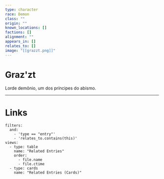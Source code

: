 ```yaml
---
type: character
race: Demon
class: ""
origin: ""
known_locations: []
factions: []
alignment: ""
appears_in: []
relates_to: []
image: "[[grazzt.png]]"
---
```

# Graz'zt

Lorde demônio, um dos príncipes do abismo.

---

<!-- DYNAMIC:related-entries -->

# Links

```base
filters:
  and:
    - 'type == "entry"'
    - 'relates_to.contains(this)'
views:
  - type: table
    name: "Related Entries"
    order:
	  - file.name
      - file.ctime
  - type: cards
    name: "Related Entries (Cards)"
```

<!-- /DYNAMIC -->
